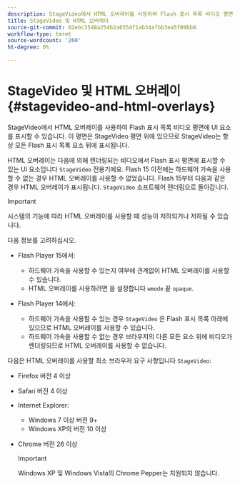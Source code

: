 ```yaml
---
description: StageVideo에서 HTML 오버레이를 사용하여 Flash 표시 목록 비디오 평면에 UI 요소를 표시할 수 있습니다. 이 평면은 StageVideo 평면 위에 있으므로 StageVideo는 항상 모든 Flash 표시 목록 요소 뒤에 표시됩니다.
title: StageVideo 및 HTML 오버레이
source-git-commit: 02ebc3548a254b2a6554f1ab34afbb3ea5f09bb8
workflow-type: tm+mt
source-wordcount: '260'
ht-degree: 0%

---
```


# StageVideo 및 HTML 오버레이{#stagevideo-and-html-overlays}

StageVideo에서 HTML 오버레이를 사용하여 Flash 표시 목록 비디오 평면에 UI 요소를 표시할 수 있습니다. 이 평면은 StageVideo 평면 위에 있으므로 StageVideo는 항상 모든 Flash 표시 목록 요소 뒤에 표시됩니다.

HTML 오버레이는 다음에 의해 렌더링되는 비디오에서 Flash 표시 평면에 표시할 수 있는 UI 요소입니다 `StageVideo` 전용기에요. Flash 15 이전에는 하드웨어 가속을 사용할 수 없는 경우 HTML 오버레이를 사용할 수 없었습니다. Flash 15부터 다음과 같은 경우 HTML 오버레이가 표시됩니다. `StageVideo` 소프트웨어 렌더링으로 돌아갑니다.

>[!IMPORTANT]
>
>시스템의 기능에 따라 HTML 오버레이를 사용할 때 성능이 저하되거나 저하될 수 있습니다.

다음 정보를 고려하십시오.

* Flash Player 15에서:

   * 하드웨어 가속을 사용할 수 있는지 여부에 관계없이 HTML 오버레이를 사용할 수 있습니다.
   * HTML 오버레이를 사용하려면 을 설정합니다 `wmode` 끝 `opaque`.

* Flash Player 14에서:

   * 하드웨어 가속을 사용할 수 있는 경우 `StageVideo` 은 Flash 표시 목록 아래에 있으므로 HTML 오버레이를 사용할 수 있습니다.
   * 하드웨어 가속을 사용할 수 없는 경우 브라우저의 다른 모든 요소 위에 비디오가 렌더링되므로 HTML 오버레이를 사용할 수 없습니다.

다음은 HTML 오버레이를 사용할 최소 브라우저 요구 사항입니다 `StageVideo`:

* Firefox 버전 4 이상
* Safari 버전 4 이상
* Internet Explorer:

   * Windows 7 이상 버전 9+
   * Windows XP의 버전 10 이상

* Chrome 버전 26 이상

  >[!IMPORTANT]
  >
  >Windows XP 및 Windows Vista의 Chrome Pepper는 지원되지 않습니다.
